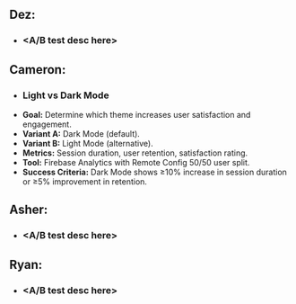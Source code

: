 ## Dez:
  - ### <A/B test desc here>

## Cameron:
  - ### Light vs Dark Mode
  - **Goal:** Determine which theme increases user satisfaction and engagement.  
  - **Variant A:** Dark Mode (default). 
  - **Variant B:** Light Mode (alternative). 
  - **Metrics:** Session duration, user retention, satisfaction rating.  
  - **Tool:** Firebase Analytics with Remote Config 50/50 user split.  
  - **Success Criteria:** Dark Mode shows ≥10% increase in session duration or ≥5% improvement in retention.

## Asher:
  - ### <A/B test desc here>

## Ryan:
  - ### <A/B test desc here>
